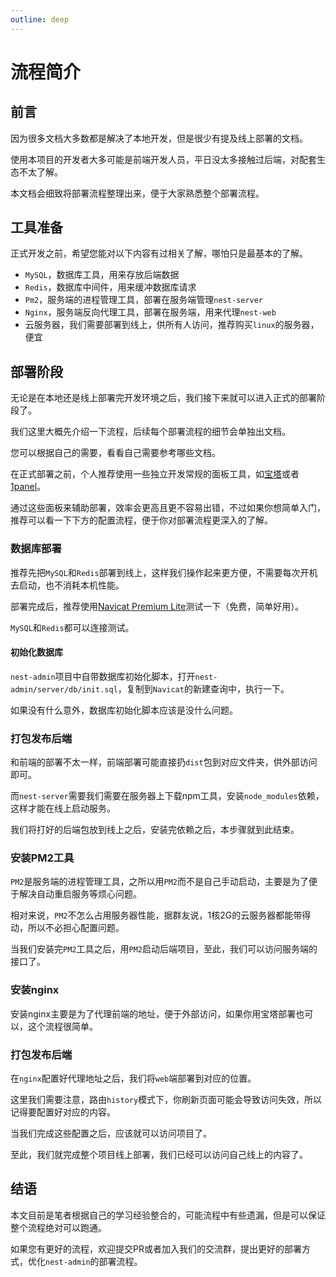 ```yaml
---
outline: deep
---
```


# 流程简介

## 前言

因为很多文档大多数都是解决了本地开发，但是很少有提及线上部署的文档。

使用本项目的开发者大多可能是前端开发人员，平日没太多接触过后端，对配套生态不太了解。

本文档会细致将部署流程整理出来，便于大家熟悉整个部署流程。



## 工具准备

正式开发之前，希望您能对以下内容有过相关了解，哪怕只是最基本的了解。

- `MySQL`，数据库工具，用来存放后端数据
- `Redis`，数据库中间件，用来缓冲数据库请求
- `Pm2`，服务端的进程管理工具，部署在服务端管理`nest-server`
- `Nginx`，服务端反向代理工具，部署在服务端，用来代理`nest-web`
- 云服务器，我们需要部署到线上，供所有人访问，推荐购买`linux`的服务器，便宜



## 部署阶段

无论是在本地还是线上部署完开发环境之后，我们接下来就可以进入正式的部署阶段了。

我们这里大概先介绍一下流程，后续每个部署流程的细节会单独出文档。

您可以根据自己的需要，看看自己需要参考哪些文档。

在正式部署之前，个人推荐使用一些独立开发常规的面板工具，如[宝塔](https://www.bt.cn/new/index.html)或者[1panel](https://1panel.cn/docs/)。

通过这些面板来辅助部署，效率会更高且更不容易出错，不过如果你想简单入门，推荐可以看一下下方的配置流程，便于你对部署流程更深入的了解。



### 数据库部署

推荐先把`MySQL`和`Redis`部署到线上，这样我们操作起来更方便，不需要每次开机去启动，也不消耗本机性能。

部署完成后，推荐使用[Navicat Premium Lite](https://www.navicat.com.cn/download/navicat-premium-lite)测试一下（免费，简单好用）。

`MySQL`和`Redis`都可以连接测试。

#### 初始化数据库

`nest-admin`项目中自带数据库初始化脚本，打开`nest-admin/server/db/init.sql`，复制到`Navicat`的新建查询中，执行一下。

如果没有什么意外，数据库初始化脚本应该是没什么问题。

### 打包发布后端

和前端的部署不太一样，前端部署可能直接扔`dist`包到对应文件夹，供外部访问即可。

而`nest-server`需要我们需要在服务器上下载npm工具，安装`node_modules`依赖，这样才能在线上启动服务。

我们将打好的后端包放到线上之后，安装完依赖之后，本步骤就到此结束。

### 安装PM2工具

`PM2`是服务端的进程管理工具，之所以用`PM2`而不是自己手动启动，主要是为了便于解决自动重启服务等烦心问题。

相对来说，`PM2`不怎么占用服务器性能，据群友说，1核2G的云服务器都能带得动，所以不必担心配置问题。

当我们安装完`PM2`工具之后，用`PM2`启动后端项目，至此，我们可以访问服务端的接口了。

### 安装nginx

安装nginx主要是为了代理前端的地址，便于外部访问，如果你用宝塔部署也可以，这个流程很简单。

### 打包发布后端

在`nginx`配置好代理地址之后，我们将`web`端部署到对应的位置。

这里我们需要注意，路由`history`模式下，你刷新页面可能会导致访问失效，所以记得要配置好对应的内容。

当我们完成这些配置之后，应该就可以访问项目了。

至此，我们就完成整个项目线上部署，我们已经可以访问自己线上的内容了。



## 结语

本文目前是笔者根据自己的学习经验整合的，可能流程中有些遗漏，但是可以保证整个流程绝对可以跑通。

如果您有更好的流程，欢迎提交PR或者加入我们的交流群，提出更好的部署方式，优化`nest-admin`的部署流程。

## 



